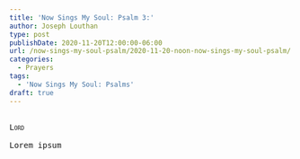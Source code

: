 ```yaml
---
title: 'Now Sings My Soul: Psalm 3:'
author: Joseph Louthan
type: post
publishDate: 2020-11-20T12:00:00-06:00
url: /now-sings-my-soul-psalm/2020-11-20-noon-now-sings-my-soul-psalm/
categories:
  - Prayers
tags:
  - 'Now Sings My Soul: Psalms'
draft: true
---
```


<pre>
<div style="font-variant: small-caps;">
Lord
</div>
Lorem ipsum
</pre>
